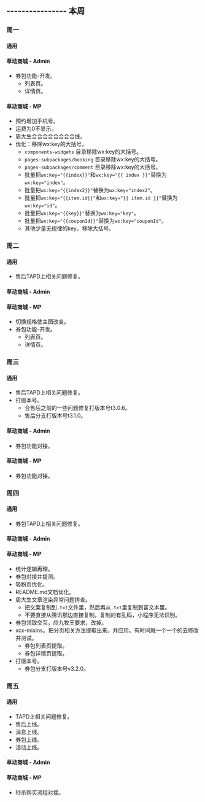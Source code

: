 ## ---------------- 本周

### 周一
#### 通用
#### 草动商城 - Admin
* 券包功能-开发。
  - 列表页。
  - 详情页。
#### 草动商城 - MP
* 预约增加手机号。
* 运费为0不显示。
* 周大生合合合合合合合合线。
* 优化：移除wx:key的大括号。
  - `components-widgets` 目录移除wx:key的大括号。
  - `pages-subpackages/booking` 目录移除wx:key的大括号。
  - `pages-subpackages/comment` 目录移除wx:key的大括号。
  - 批量把`wx:key="{{index}}"`和`wx:key="{{ index }}"`替换为`wx:key="index"`。
  - 批量把`wx:key="{{index2}}"`替换为`wx:key="index2"`。
  - 批量把`wx:key="{{item.id}}"`和`wx:key="{{ item.id }}"`替换为`wx:key="id"`。
  - 批量把`wx:key="{{key}}"`替换为`wx:key="key"`。
  - 批量把`wx:key="{{couponId}}"`替换为`wx:key="couponId"`。
  - 其他少量无规律的key，移除大括号。

### 周二
#### 通用
* 售后TAPD上相关问题修复。
#### 草动商城 - Admin
#### 草动商城 - MP
* 切换规格使主图改变。
* 券包功能-开发。
  - 列表页。
  - 详情页。

### 周三
#### 通用
* 售后TAPD上相关问题修复。
* 打版本号。
  - 合售后之前的一些问题修复打版本号t3.0.6。
  - 售后分支打版本号t3.1.0。
#### 草动商城 - Admin
* 券包功能对接。
#### 草动商城 - MP
* 券包功能对接。

### 周四
#### 通用
* 券包TAPD上相关问题修复。
#### 草动商城 - Admin
#### 草动商城 - MP
* 统计逻辑再理。
* 券包对接并提测。
* 吸粉页优化。
* README.md文档优化。
* 周大生文章渲染异常问题排查。
  - 把文案复制到`.txt`文件里，然后再从`.txt`里复制到富文本里。
  - 不要直接从腾讯那边直接复制，复制的有乱码，小程序无法识别。
* 券包领取交互，应九牧王要求，改掉。
* xcx-mixins。把分页相关方法提取出来。并应用。有时间就一个一个的去修改并测试。
  - 券包列表页提取。
  - 券包详情页提取。
* 打版本号。
  - 券包分支打版本号v3.2.0。

### 周五
#### 通用
* TAPD上相关问题修复。
* 售后上线。
* 消息上线。
* 券包上线。
* 活动上线。
#### 草动商城 - Admin
#### 草动商城 - MP
* 秒杀购买流程对接。
